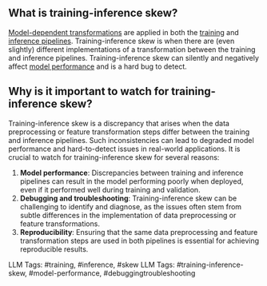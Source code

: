 **What is training-inference skew?**
------------------------------------

[Model-dependent transformations](https://www.hopsworks.ai/dictionary/model-dependent-transformations) are applied in both the [training](https://www.hopsworks.ai/dictionary/training-pipeline) and [inference pipelines](https://www.hopsworks.ai/dictionary/inference-pipeline). Training-inference skew is when there are (even slightly) different implementations of a transformation between the training and inference pipelines. Training-inference skew can silently and negatively affect [model performance](http://www.hopsworks.ai/dictionary/model-performance) and is a hard bug to detect.

**Why is it important to watch for training-inference skew?**
-------------------------------------------------------------

Training-inference skew is a discrepancy that arises when the data preprocessing or feature transformation steps differ between the training and inference pipelines. Such inconsistencies can lead to degraded model performance and hard-to-detect issues in real-world applications. It is crucial to watch for training-inference skew for several reasons:

1. **Model performance**: Discrepancies between training and inference pipelines can result in the model performing poorly when deployed, even if it performed well during training and validation.
2. **Debugging and troubleshooting**: Training-inference skew can be challenging to identify and diagnose, as the issues often stem from subtle differences in the implementation of data preprocessing or feature transformations.
3. **Reproducibility**: Ensuring that the same data preprocessing and feature transformation steps are used in both pipelines is essential for achieving reproducible results.

LLM Tags:  #training, #inference, #skew
LLM Tags:  #training-inference-skew, #model-performance, #debuggingtroubleshooting
